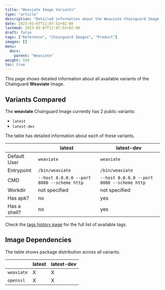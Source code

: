 ```yaml
---
title: "Weaviate Image Variants"
type: "article"
description: "Detailed information about the Weaviate Chainguard Image variants"
date: 2023-03-07T11:07:52+02:00
lastmod: 2023-03-07T11:07:52+02:00
draft: false
tags: ["Reference", "Chainguard Images", "Product"]
images: []
menu:
  docs:
    parent: "Weaviate"
weight: 550
toc: true
---
```


This page shows detailed information about all available variants of the Chainguard **Weaviate** Image.

## Variants Compared
The **weaviate** Chainguard Image currently has 2 public variants: 

- `latest`
- `latest-dev`

The table has detailed information about each of these variants.

|              | latest                                     | latest-dev                                 |
|--------------|--------------------------------------------|--------------------------------------------|
| Default User | `weaviate`                                 | `weaviate`                                 |
| Entrypoint   | `/bin/weaviate`                            | `/bin/weaviate`                            |
| CMD          | `--host 0.0.0.0 --port 8080 --scheme http` | `--host 0.0.0.0 --port 8080 --scheme http` |
| Workdir      | not specified                              | not specified                              |
| Has apk?     | no                                         | yes                                        |
| Has a shell? | no                                         | yes                                        |

Check the [tags history page](/chainguard/chainguard-images/reference/weaviate/tags_history/) for the full list of available tags.
## Image Dependencies
The table shows package distribution across all variants.

|            | latest | latest-dev |
|------------|--------|------------|
| `weaviate` | X      | X          |
| `openssl`  | X      | X          |

